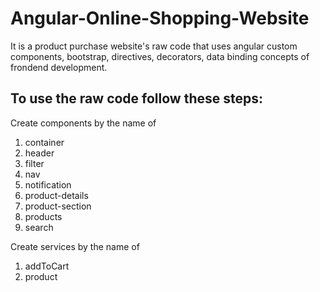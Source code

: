 # Angular-Online-Shopping-Website
It is a product purchase website's raw code that uses angular custom components, bootstrap, directives, decorators, data binding concepts of frondend development.

## To use the raw code follow these steps:
Create components by the name of 
1. container
2. header
3. filter
4. nav
5. notification
6. product-details
7. product-section
8. products
9. search

Create services by the name of
1. addToCart
2. product
